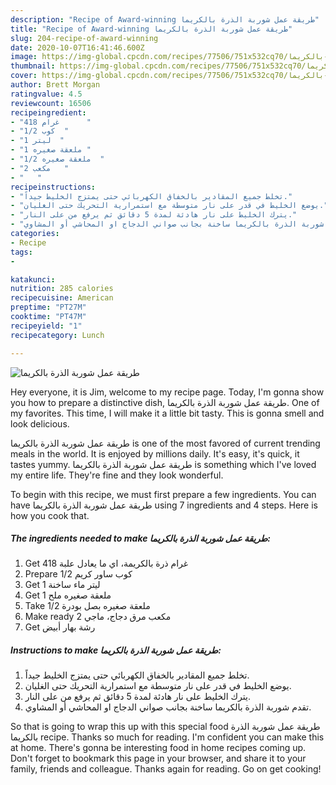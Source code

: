 ```yaml
---
description: "Recipe of Award-winning طريقة عمل شوربة الذرة بالكريما"
title: "Recipe of Award-winning طريقة عمل شوربة الذرة بالكريما"
slug: 204-recipe-of-award-winning
date: 2020-10-07T16:41:46.600Z
image: https://img-global.cpcdn.com/recipes/77506/751x532cq70/الصورة-الرئيسية-لوصفةطريقة-عمل-شوربة-الذرة-بالكريما.jpg
thumbnail: https://img-global.cpcdn.com/recipes/77506/751x532cq70/الصورة-الرئيسية-لوصفةطريقة-عمل-شوربة-الذرة-بالكريما.jpg
cover: https://img-global.cpcdn.com/recipes/77506/751x532cq70/الصورة-الرئيسية-لوصفةطريقة-عمل-شوربة-الذرة-بالكريما.jpg
author: Brett Morgan
ratingvalue: 4.5
reviewcount: 16506
recipeingredient:
- "418 غرام      "
- "1/2 كوب  "
- "1 ليتر  "
- "1 ملعقة صغيره "
- "1/2 ملعقة صغيره  "
- "2 مكعب   "
- "   "
recipeinstructions:
- "تخلط جميع المقادير بالخفاق الكهربائي حتى يمتزج الخليط جيداً."
- "يوضع الخليط في قدر على نار متوسطة مع استمرارية التحريك حتى الغليان."
- "يترك الخليط على نار هادئة لمدة 5 دقائق ثم يرفع من على النار."
- "تقدم شوربة الذرة بالكريما ساخنة بجانب صواني الدجاج او المحاشي أو المشاوي."
categories:
- Recipe
tags:
- 

katakunci:  
nutrition: 285 calories
recipecuisine: American
preptime: "PT27M"
cooktime: "PT47M"
recipeyield: "1"
recipecategory: Lunch

---
```



![طريقة عمل شوربة الذرة بالكريما](https://img-global.cpcdn.com/recipes/77506/751x532cq70/الصورة-الرئيسية-لوصفةطريقة-عمل-شوربة-الذرة-بالكريما.jpg)

Hey everyone, it is Jim, welcome to my recipe page. Today, I'm gonna show you how to prepare a distinctive dish, طريقة عمل شوربة الذرة بالكريما. One of my favorites. This time, I will make it a little bit tasty. This is gonna smell and look delicious.

طريقة عمل شوربة الذرة بالكريما is one of the most favored of current trending meals in the world. It is enjoyed by millions daily. It's easy, it's quick, it tastes yummy. طريقة عمل شوربة الذرة بالكريما is something which I've loved my entire life. They're fine and they look wonderful.




To begin with this recipe, we must first prepare a few ingredients. You can have طريقة عمل شوربة الذرة بالكريما using 7 ingredients and 4 steps. Here is how you cook that.

<!--inarticleads1-->

##### The ingredients needed to make طريقة عمل شوربة الذرة بالكريما:

1. Get 418 غرام ذرة بالكريمة، اي ما يعادل علبة
1. Prepare 1/2 كوب ساور كريم
1. Get 1 ليتر ماء ساخنة
1. Get 1 ملعقة صغيره ملح
1. Take 1/2 ملعقة صغيره بصل بودرة
1. Make ready 2 مكعب مرق دجاج، ماجي
1. Get  رشة بهار أبيض




<!--inarticleads2-->

##### Instructions to make طريقة عمل شوربة الذرة بالكريما:

1. تخلط جميع المقادير بالخفاق الكهربائي حتى يمتزج الخليط جيداً.
1. يوضع الخليط في قدر على نار متوسطة مع استمرارية التحريك حتى الغليان.
1. يترك الخليط على نار هادئة لمدة 5 دقائق ثم يرفع من على النار.
1. تقدم شوربة الذرة بالكريما ساخنة بجانب صواني الدجاج او المحاشي أو المشاوي.




So that is going to wrap this up with this special food طريقة عمل شوربة الذرة بالكريما recipe. Thanks so much for reading. I'm confident you can make this at home. There's gonna be interesting food in home recipes coming up. Don't forget to bookmark this page in your browser, and share it to your family, friends and colleague. Thanks again for reading. Go on get cooking!
